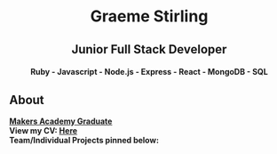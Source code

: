 <h1 align="center"> Graeme Stirling </h1> 
<h2 align="center"> Junior Full Stack Developer</h2> 
<h4 align="center"> Ruby - Javascript - Node.js - Express - React - MongoDB - SQL </h4> 

## About
**[Makers Academy Graduate](https://www.makers.tech/about-us/)** <br>
**View my CV: [Here](https://github.com/gjstirling/CV/blob/master/README.md)**  
**Team/Individual Projects pinned below:** 


